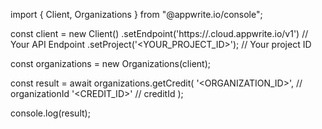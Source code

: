 import { Client, Organizations } from "@appwrite.io/console";

const client = new Client()
    .setEndpoint('https://<REGION>.cloud.appwrite.io/v1') // Your API Endpoint
    .setProject('<YOUR_PROJECT_ID>'); // Your project ID

const organizations = new Organizations(client);

const result = await organizations.getCredit(
    '<ORGANIZATION_ID>', // organizationId
    '<CREDIT_ID>' // creditId
);

console.log(result);
